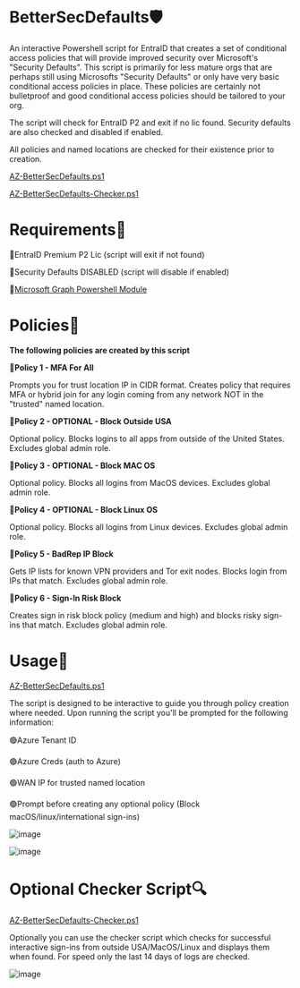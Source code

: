 # BetterSecDefaults🛡️ #

An interactive Powershell script for EntraID that creates a set of conditional access policies that will provide improved security over Microsoft's "Security Defaults".  This script is primarily for less mature orgs that are perhaps still using Microsofts "Security Defaults"  or only have very basic conditional access policies in place. These policies are certainly not bulletproof and good conditional access policies should be tailored to your org. 

The script will check for EntraID P2 and exit if no lic found. Security defaults are also checked and disabled if enabled. 

All policies and named locations are checked for their existence prior to creation.

[AZ-BetterSecDefaults.ps1](https://github.com/biffalo/BetterSecDefaults/blob/main/AZ-BetterSecDefaults.ps1)

[AZ-BetterSecDefaults-Checker.ps1](https://github.com/biffalo/BetterSecDefaults/blob/main/AZ-BetterSecDefaults-Checker.ps1)

# Requirements📃

🔵EntraID Premium P2 Lic (script will exit if not found)

🔵Security Defaults DISABLED (script will disable if enabled)

🔵[Microsoft Graph Powershell Module](https://learn.microsoft.com/en-us/powershell/microsoftgraph/installation?view=graph-powershell-1.0)

# Policies🔏
**The following policies are created by this script**

**🔵Policy 1 - MFA For All** 

Prompts you for trust location IP in CIDR format. Creates policy that requires MFA or hybrid join for any login coming from any network NOT in the "trusted" named location.

**🔵Policy 2 - OPTIONAL - Block Outside USA**

Optional policy. Blocks logins to all apps from outside of the United States. Excludes global admin role.

**🔵Policy 3 - OPTIONAL - Block MAC OS**

Optional policy. Blocks all logins from MacOS devices. Excludes global admin role.

**🔵Policy 4 - OPTIONAL - Block Linux OS**

Optional policy. Blocks all logins from Linux devices. Excludes global admin role.

**🔵Policy 5 - BadRep IP Block**

Gets IP lists for known VPN providers and Tor exit nodes. Blocks login from IPs that match. Excludes global admin role.

**🔵Policy 6 - Sign-In Risk Block**

Creates sign in risk block policy (medium and high) and blocks risky sign-ins that match. Excludes global admin role.

# Usage📘
[AZ-BetterSecDefaults.ps1](https://github.com/biffalo/BetterSecDefaults/blob/main/AZ-BetterSecDefaults.ps1)

The script is designed to be interactive to guide you through policy creation where needed. Upon running the script you'll be prompted for the following information:

🟢Azure Tenant ID 

🟢Azure Creds (auth to Azure)

🟢WAN IP for trusted named location

🟢Prompt before creating any optional policy (Block macOS/linux/international sign-ins)

![image](https://github.com/user-attachments/assets/8f8664f2-6149-4943-a4f3-378aa29e9565)

![image](https://github.com/user-attachments/assets/fb59c4cc-086a-4703-b646-d139f09ca89f)

# Optional Checker Script🔍

[AZ-BetterSecDefaults-Checker.ps1](https://github.com/biffalo/BetterSecDefaults/blob/main/AZ-BetterSecDefaults-Checker.ps1)

Optionally you can use the checker script which checks for successful interactive sign-ins from outside USA/MacOS/Linux and displays them when found. For speed only the last 14 days of logs are checked. 

![image](https://github.com/user-attachments/assets/c6d3685c-d447-47b9-98e2-6b93b89ed699)










